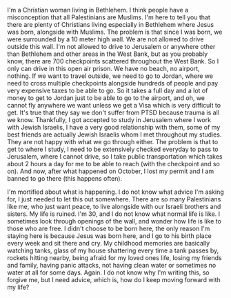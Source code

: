 I'm a Christian woman living in Bethlehem. I think people have a misconception that all Palestinians are Muslims. I'm here to tell you that there are plenty of Christians living especially in Bethlehem where Jesus was born, alongside with Muslims. The problem is that since I was born, we were surrounded by a 10 meter high wall. We are not allowed to drive outside this wall. I'm not allowed to drive to Jerusalem or anywhere other than Bethlehem and other areas in the West Bank, but as you probably know, there are 700 checkpoints scattered throughout the West Bank. So I only can drive in this open air prison. We have no beach, no airport, nothing. If we want to travel outside, we need to go to Jordan, where we need to cross multiple checkpoints alongside hundreds of people and pay very expensive taxes to be able to go. So it takes a full day and a lot of money to get to Jordan just to be able to go to the airport, and oh, we cannot fly anywhere we want unless we get a Visa which is very difficult to get. It's true that they say we don't suffer from PTSD because trauma is all we know. Thankfully, I got accepted to study in Jerusalem where I work with Jewish Israelis, I have a very good relationship with them, some of my best friends are actually Jewish Israelis whom I met throughout my studies. They are not happy with what we go through either. The problem is that to get to where I study, I need to be extensively checked everyday to pass to Jerusalem, where I cannot drive, so I take public transportation which takes about 2 hours a day for me to be able to reach (with the checkpoint and so on). And now, after what happened on October, I lost my permit and I am banned to go there (this happens often). 

I'm mortified about what is happening. I do not know what advice I'm asking for, I just needed to let this out somewhere. There are so many Palestinians like me, who just want peace, to live alongside with our Israeli brothers and sisters. My life is ruined. I'm 30, and I do not know what normal life is like. I sometimes look through openings of the wall, and wonder how life is like to those who are free. I didn't choose to be born here, the only reason I'm staying here is because Jesus was born here, and I go to his birth place every week and sit there and cry. My childhood memories are basically watching tanks, glass of my house shattering every time a tank passes by, rockets hitting nearby, being afraid for my loved ones life, losing my friends and family, having panic attacks, not having clean water or sometimes no water at all for some days. Again. I do not know why I'm writing this, so forgive me, but I need advice, which is, how do I keep moving forward with my life? 